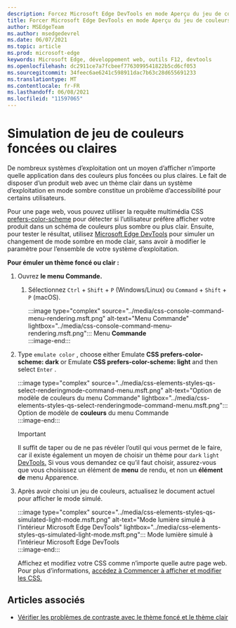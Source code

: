 ```yaml
---
description: Forcez Microsoft Edge DevTools en mode Aperçu du jeu de couleurs.
title: Forcer Microsoft Edge DevTools en mode Aperçu du jeu de couleurs (CSS Prefers Color Scheme)
author: MSEdgeTeam
ms.author: msedgedevrel
ms.date: 06/07/2021
ms.topic: article
ms.prod: microsoft-edge
keywords: Microsoft Edge, développement web, outils F12, devtools
ms.openlocfilehash: dc2911ce7a7fcbeef7763099541822b5cd6cf053
ms.sourcegitcommit: 34feec6ae6241c598911dac7b63c28d655691233
ms.translationtype: MT
ms.contentlocale: fr-FR
ms.lasthandoff: 06/08/2021
ms.locfileid: "11597065"
---
```

# <a name="dark-or-light-color-scheme-simulation"></a>Simulation de jeu de couleurs foncées ou claires  

De nombreux systèmes d’exploitation ont un moyen d’afficher n’importe quelle application dans des couleurs plus foncées ou plus claires.  Le fait de disposer d’un produit web avec un thème clair dans un système d’exploitation en mode sombre constitue un problème d’accessibilité pour certains utilisateurs.  

Pour une page web, vous pouvez utiliser la requête multimédia CSS [prefers-color-scheme][MDNPrefersColorScheme] pour détecter si l’utilisateur préfère afficher votre produit dans un schéma de couleurs plus sombre ou plus clair.  Ensuite, pour tester le résultat, utilisez [Microsoft Edge DevTools][DevtoolsIndex] pour simuler un changement de mode sombre en mode clair, sans avoir à modifier le paramètre pour l’ensemble de votre système d’exploitation.  

**Pour émuler un thème foncé ou clair :**

1.  Ouvrez **le menu Commande.**  
    1.  Sélectionnez `Ctrl` + `Shift` + `P` \(Windows/Linux\) ou `Command` + `Shift` + `P` \(macOS\).  
        
        :::image type="complex" source="../media/css-console-command-menu-rendering.msft.png" alt-text="Menu Commande" lightbox="../media/css-console-command-menu-rendering.msft.png":::
           Menu **Commande**  
        :::image-end:::  
        
1.  Type `emulate color` , choose either Emulate **CSS prefers-color-scheme: dark** or Emulate **CSS prefers-color-scheme: light** and then select `Enter` .  
    
    :::image type="complex" source="../media/css-elements-styles-qs-select-renderingmode-command-menu.msft.png" alt-text="Option de modèle de couleurs du menu Commande" lightbox="../media/css-elements-styles-qs-select-renderingmode-command-menu.msft.png":::
       Option de modèle de **couleurs** du menu Commande  
    :::image-end:::  
    
    > [!IMPORTANT]
    > Il suffit de taper ou de ne pas révéler l’outil qui vous permet de le faire, car il existe également un moyen de choisir un thème pour `dark` `light` [DevTools.][DevtoolsCustomizeDarkTheme]  Si vous vous demandez ce qu’il faut choisir, assurez-vous que vous choisissez un élément de **menu** de rendu, et non un **élément de** menu Apparence.  

1.  Après avoir choisi un jeu de couleurs, actualisez le document actuel pour afficher le mode simulé.  
    
    :::image type="complex" source="../media/css-elements-styles-qs-simulated-light-mode.msft.png" alt-text="Mode lumière simulé à l’intérieur Microsoft Edge DevTools" lightbox="../media/css-elements-styles-qs-simulated-light-mode.msft.png":::
       Mode lumière simulé à l’intérieur Microsoft Edge DevTools  
    :::image-end:::  
    
    Affichez et modifiez votre CSS comme n’importe quelle autre page web.  Pour plus d’informations, [accédez à Commencer à afficher et modifier les CSS.][DevtoolsCssIndex]  


## <a name="see-also"></a>Articles associés

* [Vérifier les problèmes de contraste avec le thème foncé et le thème clair](test-dark-mode.md)


<!-- links -->  
[DevtoolsIndex]: ../index.md "Microsoft Edge outils de développement (Chromium) | Documents Microsoft"  
[DevtoolsCustomizeDarkTheme]: ../customize/dark-theme.md "Activer le thème foncé dans Microsoft Edge devTools | Documents Microsoft"
[DevtoolsCssIndex]: ../css/index.md "Commencer à afficher et modifier les | Documents Microsoft"  
<!-- external links -->
[MDNPrefersColorScheme]: https://developer.mozilla.org/docs/Web/CSS/@media/prefers-color-scheme "prefers-color-scheme | MDN"  
